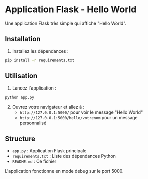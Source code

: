# Application Flask - Hello World

Une application Flask très simple qui affiche "Hello World".

## Installation

1. Installez les dépendances :
```bash
pip install -r requirements.txt
```

## Utilisation

1. Lancez l'application :
```bash
python app.py
```

2. Ouvrez votre navigateur et allez à :
   - `http://127.0.0.1:5000/` pour voir le message "Hello World"
   - `http://127.0.0.1:5000/hello/votrenom` pour un message personnalisé

## Structure

- `app.py` : Application Flask principale
- `requirements.txt` : Liste des dépendances Python
- `README.md` : Ce fichier

L'application fonctionne en mode debug sur le port 5000.